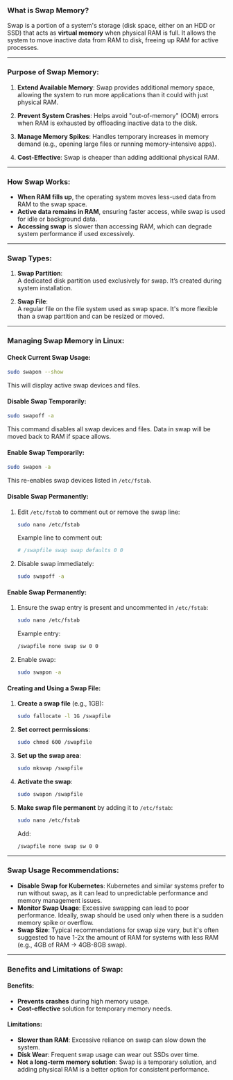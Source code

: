 ### **What is Swap Memory?**

Swap is a portion of a system's storage (disk space, either on an HDD or SSD) that acts as **virtual memory** when physical RAM is full. It allows the system to move inactive data from RAM to disk, freeing up RAM for active processes.

---

### **Purpose of Swap Memory:**
1. **Extend Available Memory**: 
   Swap provides additional memory space, allowing the system to run more applications than it could with just physical RAM.
   
2. **Prevent System Crashes**: 
   Helps avoid "out-of-memory" (OOM) errors when RAM is exhausted by offloading inactive data to the disk.

3. **Manage Memory Spikes**: 
   Handles temporary increases in memory demand (e.g., opening large files or running memory-intensive apps).

4. **Cost-Effective**: 
   Swap is cheaper than adding additional physical RAM.

---

### **How Swap Works:**
- **When RAM fills up**, the operating system moves less-used data from RAM to the swap space.
- **Active data remains in RAM**, ensuring faster access, while swap is used for idle or background data.
- **Accessing swap** is slower than accessing RAM, which can degrade system performance if used excessively.

---

### **Swap Types:**
1. **Swap Partition**:  
   A dedicated disk partition used exclusively for swap. It’s created during system installation.
   
2. **Swap File**:  
   A regular file on the file system used as swap space. It's more flexible than a swap partition and can be resized or moved.

---

### **Managing Swap Memory in Linux:**

#### **Check Current Swap Usage**:
```bash
sudo swapon --show
```
This will display active swap devices and files.

#### **Disable Swap Temporarily**:
```bash
sudo swapoff -a
```
This command disables all swap devices and files. Data in swap will be moved back to RAM if space allows.

#### **Enable Swap Temporarily**:
```bash
sudo swapon -a
```
This re-enables swap devices listed in `/etc/fstab`.

#### **Disable Swap Permanently**:
1. Edit `/etc/fstab` to comment out or remove the swap line:
   ```bash
   sudo nano /etc/fstab
   ```
   Example line to comment out:
   ```bash
   # /swapfile swap swap defaults 0 0
   ```

2. Disable swap immediately:
   ```bash
   sudo swapoff -a
   ```

#### **Enable Swap Permanently**:
1. Ensure the swap entry is present and uncommented in `/etc/fstab`:
   ```bash
   sudo nano /etc/fstab
   ```
   Example entry:
   ```bash
   /swapfile none swap sw 0 0
   ```

2. Enable swap:
   ```bash
   sudo swapon -a
   ```

#### **Creating and Using a Swap File**:
1. **Create a swap file** (e.g., 1GB):
   ```bash
   sudo fallocate -l 1G /swapfile
   ```
   
2. **Set correct permissions**:
   ```bash
   sudo chmod 600 /swapfile
   ```

3. **Set up the swap area**:
   ```bash
   sudo mkswap /swapfile
   ```

4. **Activate the swap**:
   ```bash
   sudo swapon /swapfile
   ```

5. **Make swap file permanent** by adding it to `/etc/fstab`:
   ```bash
   sudo nano /etc/fstab
   ```
   Add:
   ```bash
   /swapfile none swap sw 0 0
   ```

---

### **Swap Usage Recommendations:**
- **Disable Swap for Kubernetes**: Kubernetes and similar systems prefer to run without swap, as it can lead to unpredictable performance and memory management issues.
- **Monitor Swap Usage**: Excessive swapping can lead to poor performance. Ideally, swap should be used only when there is a sudden memory spike or overflow.
- **Swap Size**: Typical recommendations for swap size vary, but it's often suggested to have 1-2x the amount of RAM for systems with less RAM (e.g., 4GB of RAM → 4GB-8GB swap).

---

### **Benefits and Limitations of Swap**:
#### Benefits:
- **Prevents crashes** during high memory usage.
- **Cost-effective** solution for temporary memory needs.
  
#### Limitations:
- **Slower than RAM**: Excessive reliance on swap can slow down the system.
- **Disk Wear**: Frequent swap usage can wear out SSDs over time.
- **Not a long-term memory solution**: Swap is a temporary solution, and adding physical RAM is a better option for consistent performance.
